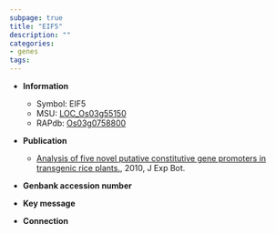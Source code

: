 ```yaml
---
subpage: true
title: "EIF5"
description: ""
categories:
- genes
tags: 
---
```


* **Information**  
    + Symbol: EIF5  
    + MSU: [LOC_Os03g55150](http://rice.plantbiology.msu.edu/cgi-bin/ORF_infopage.cgi?orf=LOC_Os03g55150)  
    + RAPdb: [Os03g0758800](http://rapdb.dna.affrc.go.jp/viewer/gbrowse_details/irgsp1?name=Os03g0758800)  

* **Publication**  
    + [Analysis of five novel putative constitutive gene promoters in transgenic rice plants.](http://www.ncbi.nlm.nih.gov/pubmed?term=Analysis+of+five+novel+putative+constitutive+gene+promoters+in+transgenic+rice+plants.%5BTitle%5D), 2010, J Exp Bot.

* **Genbank accession number**  

* **Key message**  

* **Connection**  



